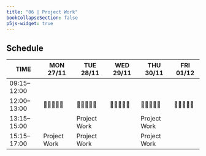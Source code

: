 ```yaml
---
title: "06 | Project Work"
bookCollapseSection: false
p5js-widget: true
---
```


## Schedule

| TIME | MON 27/11 | TUE 28/11 | WED 29/11 | THU 30/11 | FRI 01/12 |
| --- | --- | --- | --- | --- | --- |
| 09:15–12:00 |  |  |  |  |  |
| 12:00–13:00| 🥗🍜🍱🍝🍕 | 🥗🍜🍱🍝🍕 | 🥗🍜🍱🍝🍕 | 🥗🍜🍱🍝🍕 | 🥗🍜🍱🍝🍕 |
| 13:15–15:00 |  | Project Work |  | Project Work|  |
| 15:15–17:00 | Project Work | Project Work |  | Project Work|  |